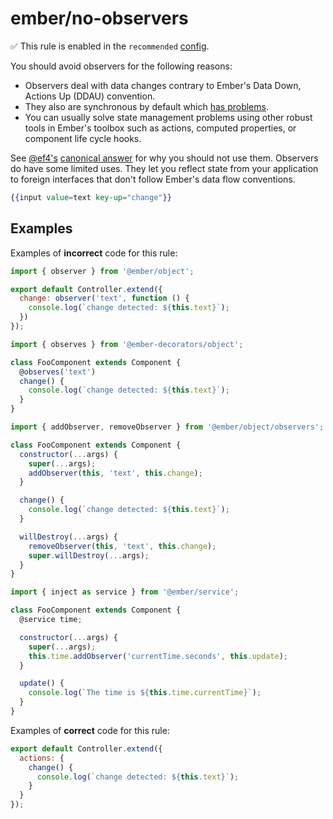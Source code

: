 # ember/no-observers

✅ This rule is enabled in the `recommended` [config](https://github.com/ember-cli/eslint-plugin-ember#-configurations).

<!-- end auto-generated rule header -->

You should avoid observers for the following reasons:

- Observers deal with data changes contrary to Ember's Data Down, Actions Up (DDAU) convention.
- They also are synchronous by default which [has problems](https://emberjs.github.io/rfcs/0494-async-observers.html#motivation).
- You can usually solve state management problems using other robust tools in Ember's toolbox such as actions, computed properties, or component life cycle hooks.

See [@ef4's](https://github.com/ef4/) [canonical answer](https://discuss.emberjs.com/t/why-should-i-not-use-observers-in-my-ember-application/16868/3) for why you should not use them.
Observers do have some limited uses. They let you reflect state from your application to foreign interfaces that don't follow Ember's data flow conventions.

```hbs
{{input value=text key-up="change"}}
```

## Examples

Examples of **incorrect** code for this rule:

```js
import { observer } from '@ember/object';

export default Controller.extend({
  change: observer('text', function () {
    console.log(`change detected: ${this.text}`);
  })
});
```

```js
import { observes } from '@ember-decorators/object';

class FooComponent extends Component {
  @observes('text')
  change() {
    console.log(`change detected: ${this.text}`);
  }
}
```

```js
import { addObserver, removeObserver } from '@ember/object/observers';

class FooComponent extends Component {
  constructor(...args) {
    super(...args);
    addObserver(this, 'text', this.change);
  }

  change() {
    console.log(`change detected: ${this.text}`);
  }

  willDestroy(...args) {
    removeObserver(this, 'text', this.change);
    super.willDestroy(...args);
  }
}
```

```js
import { inject as service } from '@ember/service';

class FooComponent extends Component {
  @service time;

  constructor(...args) {
    super(...args);
    this.time.addObserver('currentTime.seconds', this.update);
  }

  update() {
    console.log(`The time is ${this.time.currentTime}`);
  }
}
```

Examples of **correct** code for this rule:

```js
export default Controller.extend({
  actions: {
    change() {
      console.log(`change detected: ${this.text}`);
    }
  }
});
```
